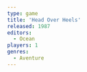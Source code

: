 ```yaml
---
type: game
title: 'Head Over Heels'
released: 1987
editors: 
  - Ocean
players: 1
genres:
  - Aventure
---
```

